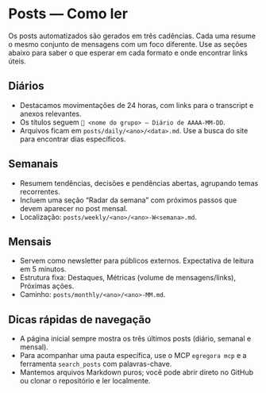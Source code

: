 # Posts — Como ler

Os posts automatizados são gerados em três cadências.
Cada uma resume o mesmo conjunto de mensagens com um foco diferente.
Use as seções abaixo para saber o que esperar em cada formato e onde encontrar
links úteis.

## Diários

- Destacamos movimentações de 24 horas, com links para o transcript e anexos
  relevantes.
- Os títulos seguem `📩 <nome do grupo> — Diário de AAAA-MM-DD`.
- Arquivos ficam em `posts/daily/<ano>/<data>.md`.
  Use a busca do site para encontrar dias específicos.

## Semanais

- Resumem tendências, decisões e pendências abertas, agrupando temas
  recorrentes.
- Incluem uma seção “Radar da semana” com próximos passos que devem aparecer no
  post mensal.
- Localização: `posts/weekly/<ano>/<ano>-W<semana>.md`.

## Mensais

- Servem como newsletter para públicos externos.
  Expectativa de leitura em 5 minutos.
- Estrutura fixa: Destaques, Métricas (volume de mensagens/links), Próximas
  ações.
- Caminho: `posts/monthly/<ano>/<ano>-MM.md`.

## Dicas rápidas de navegação

- A página inicial sempre mostra os três últimos posts (diário, semanal e
  mensal).
- Para acompanhar uma pauta específica, use o MCP `egregora mcp` e a ferramenta
  `search_posts` com palavras-chave.
- Mantemos arquivos Markdown puros; você pode abrir direto no GitHub ou clonar o
  repositório e ler localmente.
